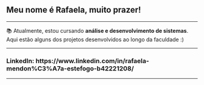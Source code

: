 <h2>Meu nome é Rafaela, muito prazer!</h2>
<hr></hr>
<p>
📚 Atualmente, estou cursando <b>análise e desenvolvimento de sistemas</b>. Aqui estão alguns dos projetos desenvolvidos ao longo da faculdade :)
</p>


<hr></hr>
<h3>LinkedIn: https://www.linkedin.com/in/rafaela-mendon%C3%A7a-estefogo-b42221208/</h3>
<hr></hr>
